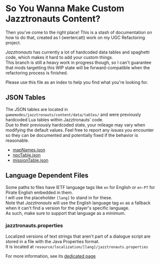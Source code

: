 # So You Wanna Make Custom Jazztronauts Content?

Then you've come to the right place! This is a stash of documentation on how to do that, created as I (wertercatt) work on my UGC Refactoring project.

_Jazztronauts_ has currently a lot of hardcoded data tables and spaghetti code, which makes it hard to add your custom things.  
This branch is still a heavy work in progress though, so I can't guarantee that mods targetting this WIP state will be forward-compatible when the refactoring process is finished.

Please use this file as an index to help you find what you're looking for.

## JSON Tables

The JSON tables are located in `gamemodes/jazztronauts/content/data/tables/` and were previously hardcoded Lua tables within Jazztronauts' code.  
Due to their previously hardcoded state, your mileage may vary when modifying the default values. Feel free to report any issues you encounter so they can be documented and potentially fixed if the behavior is reasonable.

* [mapNames.json](jsonTables/mapNames.md)
* [npcTable.json](jsonTables/npcTable.md)
* [missionTable.json](jsonTables/missionTable.md)

## Language Dependent Files

Some paths to files have IETF language tags like `en` for English or `en-PT` for Pirate English embedded in them.  
I will use the placeholder `[lang]` to stand in for these.  
Note that _Jazztronauts_ will use the English language tag `en` as a fallback when it can't find a version for the player's specific language.  
As such, make sure to support that language as a minimum.

### jazztronauts.properties

Localized versions of text strings that aren't part of a dialogue script are stored in a file with the Java Properties format.  
It is located at `resource/localization/[lang]/jazztronauts.properties`

For more information, see its [dedicated page](propertiesFile.md)
